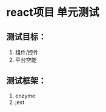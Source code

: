 <!--
 * @Descripttion: 
 * @version: 
 * @Author: wenq
 * @Date: 2020-05-18 23:10:51
 * @LastEditors: wenq
 * @LastEditTime: 2020-05-18 23:12:17
 -->
# react项目 单元测试

## 测试目标：
1. 组件/控件
2. 平台空能

## 测试框架：
1. enzyme
2. jest